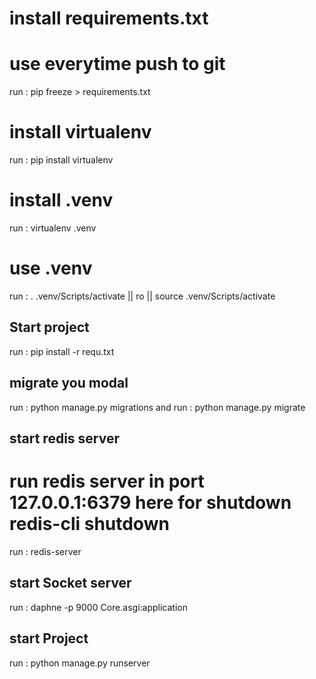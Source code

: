 


# install requirements.txt 
# use everytime push to git

run : pip freeze > requirements.txt

# install virtualenv 

run : pip install virtualenv

# install .venv

run : virtualenv .venv

# use .venv

run : . .venv/Scripts/activate || ro || source .venv/Scripts/activate

## Start project

run : pip install -r requ.txt

## migrate you modal 
 run : python manage.py migrations
 and run : python manage.py migrate

## start redis server
# run redis server in  port 127.0.0.1:6379 here for shutdown redis-cli shutdown
run : redis-server 

## start Socket server

run : daphne -p 9000 Core.asgi:application

## start Project

run : python manage.py runserver

